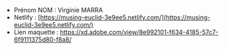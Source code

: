 - Prénom NOM : Virginie MARRA 
- Netlify : [https://musing-euclid-3e9ee5.netlify.com/](https://musing-euclid-3e9ee5.netlify.com/)
- Lien maquette : https://xd.adobe.com/view/8e992101-f634-4185-57c7-6f9111375d80-f8a8/
